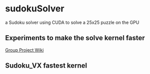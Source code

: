 # sudokuSolver
a Sudoku solver using CUDA to solve a 25x25 puzzle on the GPU

## Experiments to make the solve kernel faster
<a href="https://wiki.cdot.senecacollege.ca/wiki/TriForce">Group Project Wiki</a>

## Sudoku_VX fastest kernel

